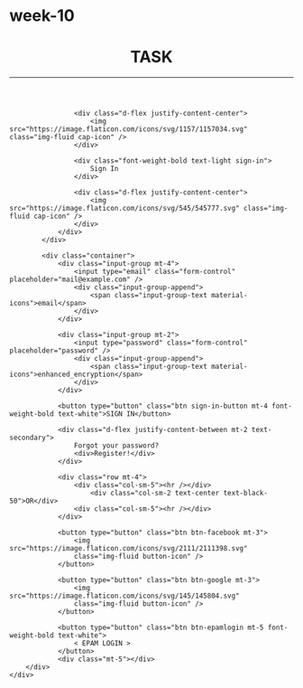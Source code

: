 # week-10
<!DOCTYPE html>
<html>
<head>
	<title>EPAM HTML-CSS  TASK</title>
	<meta name="viewport" content="width=device-width, initial-scale=1" />
	<link rel="stylesheet" href="https://maxcdn.bootstrapcdn.com/bootstrap/4.4.1/css/bootstrap.min.css"/>
	<script src="https://cdnjs.cloudflare.com/ajax/libs/popper.js/1.16.0/umd/popper.min.js"></script>
    <script src="https://maxcdn.bootstrapcdn.com/bootstrap/4.4.1/js/bootstrap.min.js"></script>
    <script src="https://ajax.googleapis.com/ajax/libs/jquery/3.4.1/jquery.min.js"></script>
    <link rel="stylesheet" href="https://fonts.googleapis.com/icon?family=Material+Icons"/>
	<link rel="stylesheet" type="text/css" href="style.css" />
</head>
<body>
	<header><H1>TASK</H1><HR/></header>
	<div class="container-fluid outer-align">
		<div class="custom-width">
			<div class="container-fluid signbtn p-3">
				<div class="d-flex justify-content-between">
					
					<div class="d-flex justify-content-center">
						<img src="https://image.flaticon.com/icons/svg/1157/1157034.svg" class="img-fluid cap-icon" />
					</div>
					
					<div class="font-weight-bold text-light sign-in">
						Sign In
					</div>
					
					<div class="d-flex justify-content-center">
						<img src="https://image.flaticon.com/icons/svg/545/545777.svg" class="img-fluid cap-icon" />
					</div>
				</div>
			</div>
			
			<div class="container">
				<div class="input-group mt-4">
					<input type="email" class="form-control" placeholder="mail@example.com" />
					<div class="input-group-append">
						<span class="input-group-text material-icons">email</span>
					</div>
				</div>
				
				<div class="input-group mt-2">
					<input type="password" class="form-control" placeholder="password" />
					<div class="input-group-append">
						<span class="input-group-text material-icons">enhanced_encryption</span>
					</div>
				</div>
				
				<button type="button" class="btn sign-in-button mt-4 font-weight-bold text-white">SIGN IN</button>	
				
				<div class="d-flex justify-content-between mt-2 text-secondary">
              		Forgot your password?
            		<div>Register!</div>
				</div>

				<div class="row mt-4">
					<div class="col-sm-5"><hr /></div>
						<div class="col-sm-2 text-center text-black-50">OR</div>
					<div class="col-sm-5"><hr /></div>	
				</div>

				<button type="button" class="btn btn-facebook mt-3">
					<img src="https://image.flaticon.com/icons/svg/2111/2111398.svg"
             		class="img-fluid button-icon" />
				</button>

				<button type="button" class="btn btn-google mt-3">
					<img src="https://image.flaticon.com/icons/svg/145/145804.svg"
             		class="img-fluid button-icon" />
				</button>

				<button type="button" class="btn btn-epamlogin mt-5 font-weight-bold text-white">
					< EPAM LOGIN >
				</button>
				<div class="mt-5"></div>
		</div>
	</div>
</body>
</html>
